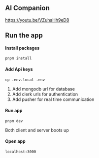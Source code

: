 ## AI Companion

https://youtu.be/VZuhaHh9eD8

## Run the app
#### Install packages
```
pnpm install
```

#### Add Api keys
```
cp .env.local .env
```

1. Add mongodb url for database
2. Add clerk urls for authentication
3. Add pusher for real time communication

#### Run app
```
pnpm dev
```

Both client and server boots up

#### Open app
```
localhost:3000
```
